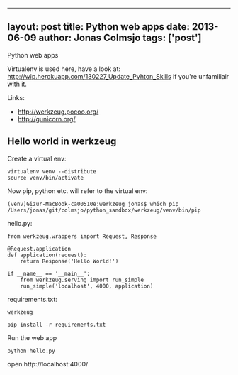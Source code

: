 
---
layout: post
title: Python web apps
date: 2013-06-09
author: Jonas Colmsjo
tags: ['post']
---

Python web apps





Virtualenv is used here, have a look at: http://wip.herokuapp.com/130227_Update_Pyhton_Skills if you're unfamiliair with it.

Links:

 * http://werkzeug.pocoo.org/
 * http://gunicorn.org/


## Hello world in werkzeug


Create a virtual env:

```
virtualenv venv --distribute
source venv/bin/activate
```

Now pip, python etc. will refer to the virtual env:

```
(venv)Gizur-MacBook-ca00510e:werkzeug jonas$ which pip
/Users/jonas/git/colmsjo/python_sandbox/werkzeug/venv/bin/pip
```

hello.py:

```
from werkzeug.wrappers import Request, Response

@Request.application
def application(request):
    return Response('Hello World!')

if __name__ == '__main__':
    from werkzeug.serving import run_simple
    run_simple('localhost', 4000, application)
```

requirements.txt:

```
werkzeug
```

```
pip install -r requirements.txt
```

Run the web app

```
python hello.py
```


open http://localhost:4000/
